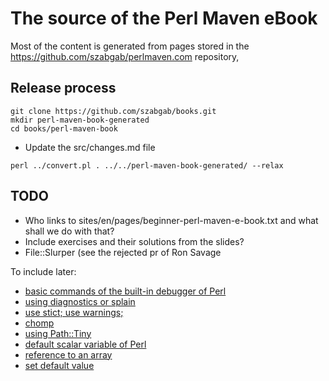 # The source of the Perl Maven eBook

Most of the content is generated from pages stored in the https://github.com/szabgab/perlmaven.com repository,

## Release process


```
git clone https://github.com/szabgab/books.git
mkdir perl-maven-book-generated
cd books/perl-maven-book
```

* Update the src/changes.md file

```
perl ../convert.pl . ../../perl-maven-book-generated/ --relax
```

## TODO

* Who links to sites/en/pages/beginner-perl-maven-e-book.txt and what shall we do with that?
* Include exercises and their solutions from the slides?
* File::Slurper (see the rejected pr of Ron Savage 


To include later:

* <a href="https://perlmaven.com/using-the-built-in-debugger-of-perl">basic commands of the built-in debugger of Perl</a>
* <a href="https://perlmaven.com/use-diagnostics-or-splain">using diagnostics or splain</a>
* <a href="https://perlmaven.com/always-use-strict-and-use-warnings">use stict; use warnings;</a>
* <a href="https://perlmaven.com/chomp">chomp</a>
* <a href="https://perlmaven.com/use-path-tiny-to-read-and-write-file">using Path::Tiny</a>
* <a href="https://perlmaven.com/the-default-variable-of-perl">default scalar variable of Perl</a>
* <a href="https://perlmaven.com/unique-values-in-an-array-reference-in-perl">reference to an array</a>
* <a href="https://perlmaven.com/how-to-set-default-values-in-perl">set default value</a>

